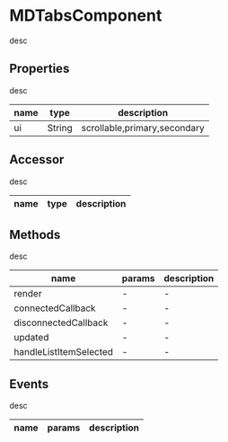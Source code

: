 # MDTabsComponent
desc 

## Properties
desc 

name|type|description
---|---|---
ui|String|scrollable,primary,secondary

## Accessor
desc 

name|type|description
---|---|---

## Methods
desc 

name|params|description
---|---|---
render|-|-
connectedCallback|-|-
disconnectedCallback|-|-
updated|-|-
handleListItemSelected|-|-

## Events
desc 

name|params|description
---|---|---

